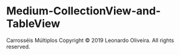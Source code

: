 # Medium-CollectionView-and-TableView
Carrosséis Múltiplos
Copyright © 2019 Leonardo Oliveira. All rights reserved.

